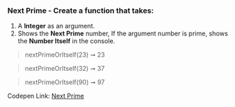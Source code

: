 ### Next Prime - Create a function that takes: 

1. A **Integer** as an argument. 
1. Shows the **Next Prime** number, If the argument number is prime, shows the **Number Itself** in the console.

> nextPrimeOrItself(23) ➞ 23 

> nextPrimeOrItself(32) ➞ 37

> nextPrimeOrItself(90) ➞ 97 

Codepen Link: [Next Prime](https://codepen.io/javascriptstudent/pen/gObBYBP?editors=0012)